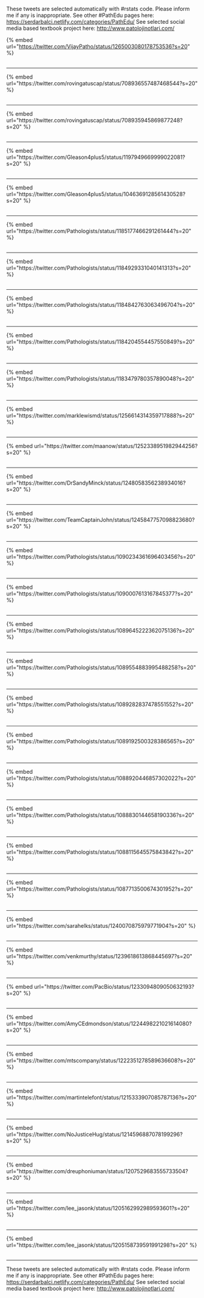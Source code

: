 

These tweets are selected automatically with #rstats code. Please inform me if any is inappropriate.
See other #PathEdu pages here: https://serdarbalci.netlify.com/categories/PathEdu/ 
See selected social media based textbook project here: http://www.patolojinotlari.com/

{% embed url="https://twitter.com/VijayPatho/status/1265003080178753536?s=20" %}<br>
<br>
<hr>
{% embed url="https://twitter.com/rovingatuscap/status/708936557487468544?s=20" %}<br>
<br>
<hr>
{% embed url="https://twitter.com/rovingatuscap/status/708935945869877248?s=20" %}<br>
<br>
<hr>
{% embed url="https://twitter.com/Gleason4plus5/status/1197949669999022081?s=20" %}<br>
<br>
<hr>
{% embed url="https://twitter.com/Gleason4plus5/status/1046369128561430528?s=20" %}<br>
<br>
<hr>
{% embed url="https://twitter.com/Pathologists/status/1185177466291261444?s=20" %}<br>
<br>
<hr>
{% embed url="https://twitter.com/Pathologists/status/1184929331040141313?s=20" %}<br>
<br>
<hr>
{% embed url="https://twitter.com/Pathologists/status/1184842763063496704?s=20" %}<br>
<br>
<hr>
{% embed url="https://twitter.com/Pathologists/status/1184204554457550849?s=20" %}<br>
<br>
<hr>
{% embed url="https://twitter.com/Pathologists/status/1183479780357890048?s=20" %}<br>
<br>
<hr>
{% embed url="https://twitter.com/marklewismd/status/1256614314359717888?s=20" %}<br>
<br>
<hr>
{% embed url="https://twitter.com/maanow/status/1252338951982944256?s=20" %}<br>
<br>
<hr>
{% embed url="https://twitter.com/DrSandyMinck/status/1248058356238934016?s=20" %}<br>
<br>
<hr>
{% embed url="https://twitter.com/TeamCaptainJohn/status/1245847757098823680?s=20" %}<br>
<br>
<hr>
{% embed url="https://twitter.com/Pathologists/status/1090234361696403456?s=20" %}<br>
<br>
<hr>
{% embed url="https://twitter.com/Pathologists/status/1090007613167845377?s=20" %}<br>
<br>
<hr>
{% embed url="https://twitter.com/Pathologists/status/1089645222362075136?s=20" %}<br>
<br>
<hr>
{% embed url="https://twitter.com/Pathologists/status/1089554883995488258?s=20" %}<br>
<br>
<hr>
{% embed url="https://twitter.com/Pathologists/status/1089282837478551552?s=20" %}<br>
<br>
<hr>
{% embed url="https://twitter.com/Pathologists/status/1089192500328386565?s=20" %}<br>
<br>
<hr>
{% embed url="https://twitter.com/Pathologists/status/1088920446857302022?s=20" %}<br>
<br>
<hr>
{% embed url="https://twitter.com/Pathologists/status/1088830144658190336?s=20" %}<br>
<br>
<hr>
{% embed url="https://twitter.com/Pathologists/status/1088115645575843842?s=20" %}<br>
<br>
<hr>
{% embed url="https://twitter.com/Pathologists/status/1087713500674301952?s=20" %}<br>
<br>
<hr>
{% embed url="https://twitter.com/sarahelks/status/1240070875979771904?s=20" %}<br>
<br>
<hr>
{% embed url="https://twitter.com/venkmurthy/status/1239618613868445697?s=20" %}<br>
<br>
<hr>
{% embed url="https://twitter.com/PacBio/status/1233094809050632193?s=20" %}<br>
<br>
<hr>
{% embed url="https://twitter.com/AmyCEdmondson/status/1224498221021614080?s=20" %}<br>
<br>
<hr>
{% embed url="https://twitter.com/mtscompany/status/1222351278589636608?s=20" %}<br>
<br>
<hr>
{% embed url="https://twitter.com/martintelefont/status/1215333907085787136?s=20" %}<br>
<br>
<hr>
{% embed url="https://twitter.com/NoJusticeHug/status/1214596887078199296?s=20" %}<br>
<br>
<hr>
{% embed url="https://twitter.com/dreuphoniuman/status/1207529683555733504?s=20" %}<br>
<br>
<hr>
{% embed url="https://twitter.com/lee_jasonk/status/1205162992989593601?s=20" %}<br>
<br>
<hr>
{% embed url="https://twitter.com/lee_jasonk/status/1205158739591991298?s=20" %}<br>
<br>
<hr>


These tweets are selected automatically with #rstats code. Please inform me if any is inappropriate.
See other #PathEdu pages here: https://serdarbalci.netlify.com/categories/PathEdu/ 
See selected social media based textbook project here: http://www.patolojinotlari.com/
